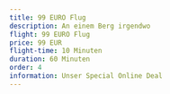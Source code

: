 ```yaml
---
title: 99 EURO Flug
description: An einem Berg irgendwo
flight: 99 EURO Flug
price: 99 EUR
flight-time: 10 Minuten
duration: 60 Minuten
order: 4
information: Unser Special Online Deal 
---
```

